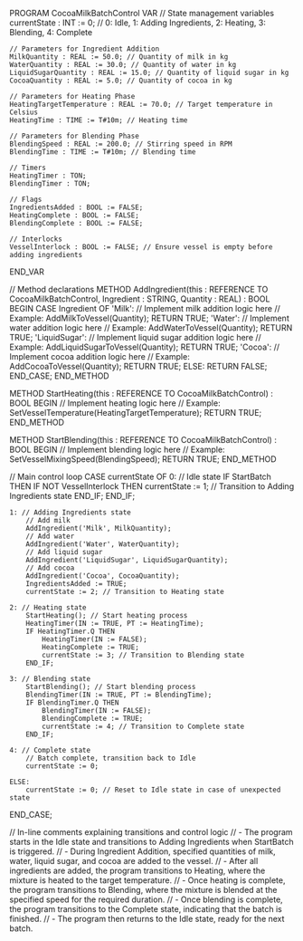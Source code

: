 PROGRAM CocoaMilkBatchControl
VAR
    // State management variables
    currentState : INT := 0; // 0: Idle, 1: Adding Ingredients, 2: Heating, 3: Blending, 4: Complete

    // Parameters for Ingredient Addition
    MilkQuantity : REAL := 50.0; // Quantity of milk in kg
    WaterQuantity : REAL := 30.0; // Quantity of water in kg
    LiquidSugarQuantity : REAL := 15.0; // Quantity of liquid sugar in kg
    CocoaQuantity : REAL := 5.0; // Quantity of cocoa in kg

    // Parameters for Heating Phase
    HeatingTargetTemperature : REAL := 70.0; // Target temperature in Celsius
    HeatingTime : TIME := T#10m; // Heating time

    // Parameters for Blending Phase
    BlendingSpeed : REAL := 200.0; // Stirring speed in RPM
    BlendingTime : TIME := T#10m; // Blending time

    // Timers
    HeatingTimer : TON;
    BlendingTimer : TON;

    // Flags
    IngredientsAdded : BOOL := FALSE;
    HeatingComplete : BOOL := FALSE;
    BlendingComplete : BOOL := FALSE;

    // Interlocks
    VesselInterlock : BOOL := FALSE; // Ensure vessel is empty before adding ingredients
END_VAR

// Method declarations
METHOD AddIngredient(this : REFERENCE TO CocoaMilkBatchControl, Ingredient : STRING, Quantity : REAL) : BOOL
BEGIN
    CASE Ingredient OF
        'Milk':
            // Implement milk addition logic here
            // Example: AddMilkToVessel(Quantity);
            RETURN TRUE;
        'Water':
            // Implement water addition logic here
            // Example: AddWaterToVessel(Quantity);
            RETURN TRUE;
        'LiquidSugar':
            // Implement liquid sugar addition logic here
            // Example: AddLiquidSugarToVessel(Quantity);
            RETURN TRUE;
        'Cocoa':
            // Implement cocoa addition logic here
            // Example: AddCocoaToVessel(Quantity);
            RETURN TRUE;
        ELSE:
            RETURN FALSE;
    END_CASE;
END_METHOD

METHOD StartHeating(this : REFERENCE TO CocoaMilkBatchControl) : BOOL
BEGIN
    // Implement heating logic here
    // Example: SetVesselTemperature(HeatingTargetTemperature);
    RETURN TRUE;
END_METHOD

METHOD StartBlending(this : REFERENCE TO CocoaMilkBatchControl) : BOOL
BEGIN
    // Implement blending logic here
    // Example: SetVesselMixingSpeed(BlendingSpeed);
    RETURN TRUE;
END_METHOD

// Main control loop
CASE currentState OF
    0: // Idle state
        IF StartBatch THEN
            IF NOT VesselInterlock THEN
                currentState := 1; // Transition to Adding Ingredients state
            END_IF;
        END_IF;

    1: // Adding Ingredients state
        // Add milk
        AddIngredient('Milk', MilkQuantity);
        // Add water
        AddIngredient('Water', WaterQuantity);
        // Add liquid sugar
        AddIngredient('LiquidSugar', LiquidSugarQuantity);
        // Add cocoa
        AddIngredient('Cocoa', CocoaQuantity);
        IngredientsAdded := TRUE;
        currentState := 2; // Transition to Heating state

    2: // Heating state
        StartHeating(); // Start heating process
        HeatingTimer(IN := TRUE, PT := HeatingTime);
        IF HeatingTimer.Q THEN
            HeatingTimer(IN := FALSE);
            HeatingComplete := TRUE;
            currentState := 3; // Transition to Blending state
        END_IF;

    3: // Blending state
        StartBlending(); // Start blending process
        BlendingTimer(IN := TRUE, PT := BlendingTime);
        IF BlendingTimer.Q THEN
            BlendingTimer(IN := FALSE);
            BlendingComplete := TRUE;
            currentState := 4; // Transition to Complete state
        END_IF;

    4: // Complete state
        // Batch complete, transition back to Idle
        currentState := 0;

    ELSE:
        currentState := 0; // Reset to Idle state in case of unexpected state
END_CASE;

// In-line comments explaining transitions and control logic
// - The program starts in the Idle state and transitions to Adding Ingredients when StartBatch is triggered.
// - During Ingredient Addition, specified quantities of milk, water, liquid sugar, and cocoa are added to the vessel.
// - After all ingredients are added, the program transitions to Heating, where the mixture is heated to the target temperature.
// - Once heating is complete, the program transitions to Blending, where the mixture is blended at the specified speed for the required duration.
// - Once blending is complete, the program transitions to the Complete state, indicating that the batch is finished.
// - The program then returns to the Idle state, ready for the next batch.

